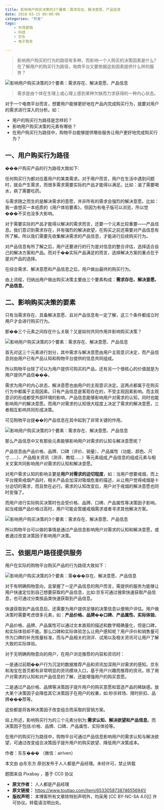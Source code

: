 ```yaml
---
title: 影响用户购买决策的3个要素：需求存在、解决意愿、产品信息
date: 2018-03-15 00:00:00
categories: "开发"
tags:
	- 市场营销
	- 科技
	- 京东
	- 电子商务

---
```


> 影响用户购买的行为的路径有多种，而影响一个人购买的决策因素是什么?在了解用户的购买行为路径，电商平台又要依据这些因素提供什么样的服务？

![影响用户购买决策的3个要素：需求存在、解决意愿、产品信息][3]

> 需求是由个体在生理上或心理上感到某种欠缺而力求获得的一种内心状态。

对于一个电商平台而言，想要用户能够更好地在产品内完成购买行为，就要对用户的需求进行深入的分析。如：

 *  用户的购买行为路径是怎样的？
 *  影响用户购买决策的元素有哪些？
 *  在用户购买行为路径中，购物平台能够提供哪些服务让用户更好地完成购买行为？

## 一、用户购买行为路径 ##

���户购买产品的行为路径大致如下:

任何购买行为都对应着用户的某类需求。对于用户而言，用户在生活中遇到问题时，就会产生需求，而很多需求需要实际的产品才能得以满足。比如：渴了需要喝水，病了需要吃药。

与需求随之而生的是解决需求的意愿，并非所有的需求会强烈的解决意愿。比如：我一直想买一本纸质的《用户体验要素》，但因为有电子版可以浏览，所以觉���不买也没多大影响。

对于需要实际的产品才能得以解决的需求而言，还要一个元素比较重要——产品信息。我们意识到需求存在，并有强烈的解决欲望，在购买之前还需要对产品信息有所了解。所以我们需要先收集解决需求的产品信息，才能进行后续购买行为。

对产品信息有所了解之后，用户还要进行的行为是对信息的整合评估，选择适合自己的解决方案和产品。而对于��实际产品满足的而言，选择解决方案的重点在于是对产品的选择。

在综合需求、解决意愿和产品信息之后，用户做出最终的购买行为。

由上流程，归纳出用户做出购买决策主要由三个要素构成：**需求存在、解决意愿、产品信息**。

## 二、影响购买决策的要素 ##

只有当需求存在、具备解决意愿、且对产品信息有一定了解，这三个条件都成立时用户才会进行购买行为。

那��三个元素之间存在什么关联？又是如何共同作用并影响购买决策？

![影响用户购买决策的3个要素：需求存在、解决意愿、产品信息][3 1]

首先对这三个元素进行划分，其中需求与解决意愿由用户主观意识决定，而产品信息则由用户已有产品认知和购物平台提供的信息共同组成。

所以购物平台除了可以为用户提供可购买的产品，还有另一个很核心的价值就是为用户提供产品信���。

需求为用户的内心状态，解决意愿也由用户的主观意识决定。这两点都属于在购买行为中都属于主观因素。只有产品信息是客观存在的，不受主观因素影响。而主观意识的形成都受外部环境的影响，产品信息能够影响用户对需求的认知，同时也能影响用户的解决意愿。而用户对需求的认知很大程度上决定了需求的解决意愿，三者相互影响共同形成决策。

可见购物平台提��的产品信息在其中起到了非常关键的作用。

![影响用户购买决策的3个要素：需求存在、解决意愿、产品信息][3 2]

那么产品信息中又有那些元素能够影响用户对需求的认知与解决意愿呢？

产品信息由产品价格、品牌、口碑（评价、销量）、产品属性（功能、颜色、尺寸……）、产品相关资讯（测评、教程……）等元素组成,产品信息的组成元素与相关文案共同影响用户对需求的认知和解决意愿。

对用户需求认知的影响主要是**用户对需求的迫切程度**，如：当用户想要戒烟，而上平台搜索戒烟产品时，相关产品会加深对吸烟危害的描述，从让用户觉得戒烟是十分迫切的需求，而且势在必行。需求的认知改变后，用户对于戒烟的解决意愿也同时变强了。

而用户进行实际购买决策时也会受价格、品牌、口碑、产品属性等决策因子影响。如当戒烟产品价格过高时，用户可能会暂缓戒烟需求或者寻求其他解决方案。

![影响用户购买决策的3个要素：需求存在、解决意愿、产品信息][3 3]

所以购物平台可以做的事情是通过产品信息影响用户对需求的认知和解决意愿，或者通过改变决策因子影响用户决策。

## 三、依据用户路径提供服务 ##

用户在实际的购物平台购买产品的行为路径大致如下：

![影响用户购买决策的3个要素：需���存在、解决意愿、产品信息][3 4]

对于有明确购物意向，且掌握了一定产品信息的用户而言，需提供的服务为能够让用户快速定位到自己想要获取的产品信息，比如:京东可通过搜索快速获取产品信息，也可通过分类按品类快速获取到产品信息。

快速获取到产品信息后，还需要为用户提供足够的决策信息以便用户评估。用户做决策时需要考虑很多元素，如：**产品价格、品牌��口碑、产品属性、实际体验**。

产品价格、品牌、产品属性可以通过文本直观的描述和数字精确量化，但是口碑，和实际体验却不能。那么口碑和实际体验怎么让用户感知呢？用户评价和销售量可作为口碑的补充核量标准，而与产品相关的测评、试用以及相关资讯可让用户了解大致的实际体验。

对于无明确购物意向的用户，在用户浏览推荐的内容和资讯时：

一是通过前期��户行为沉淀的数据推荐产品和资讯加深用户对需求的感知。京东和淘宝在首页都有非常明显的资讯模块入口，基于用户兴趣而推荐的资讯，除了用户对需求的认知和对产品信息的了解，还能增强用户的购买意愿。

二是通过产品价格、品牌等决策因子提升用户的购买意愿和营造产品的稀缺感。放大某个决策因子会降低其它决策因子在用户的权重，如:秒杀转场、限时折扣、品牌���荐等。

这些都是将各种决策因子改变组合而采取的营销方案。

综上所述，影响购买行为的三个元素分别为:**需求认知、解决欲望和产品信息**。而决策因子包括:价格、品牌、口碑、产品属性、实际体验等。

在用户的购买行为路径中，购物平台可通过产品信息影响用户的需求认知与解决欲望，可通过改变组合决策因子提升用户的购买欲望、降低用户决策成本。

作者：东东��� （微信：airlven）

本文由 @东东方 原创发布于人人都是产品经理。未经许可，禁止转载

题图来自 Pixabay ，基于 CC0 协议


[3]: http://p3.pstatp.com/large/6ec30011865c06d56583
[3 1]: http://p3.pstatp.com/large/6ec50011021e8a25da24
[3 2]: http://p1.pstatp.com/large/65c90011938d6d6a3c95
[3 3]: http://p3.pstatp.com/large/6ec80004df3c2ca02c10
[3 4]: http://p3.pstatp.com/large/6ec70004fdf238372ce8
 *  **原文作者：** 人人都是产品经理
 *  **原文链接：** https://www.toutiao.com/item/6533058738746556941/
 *  **版权声明：** 本博客所有文章除特别声明外，均采用 [CC BY-NC-SA 4.0][] 许可协议。转载请注明出处。